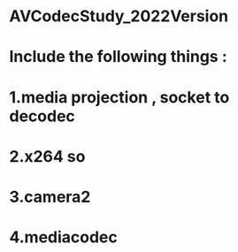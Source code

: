 # AVCodecStudy_2022Version

# Include the following things :

# 1.media projection , socket to decodec

# 2.x264 so  

# 3.camera2

# 4.mediacodec


